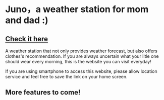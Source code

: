 # Juno，a weather station for mom and dad :)

## [Check it here](https://wangsmaster.github.io/juno)

A weather station that not only provides weather forecast, but also offers clothes's recommendation. If you are always uncertain what your litle one should wear every morning, this is the website you can visit everyday!

If you are using smartphone to access this website, please allow location service and feel free to save the link on your home screen.

## More features to come!
